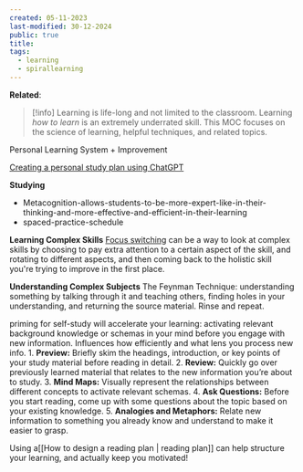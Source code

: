 ```yaml
---
created: 05-11-2023
last-modified: 30-12-2024
public: true
title: 
tags:
  - learning
  - spirallearning
---
```

**Related**:

> [!info]
> Learning is life-long and not limited to the classroom. Learning *how to learn* is an extremely underrated skill. This MOC focuses on the science of learning, helpful techniques, and related topics.

Personal Learning System + Improvement

[Creating a personal study plan using ChatGPT](https://docs.google.com/document/d/11zUnGttjECTBj9u0YYFahoeUA0H4MotNMsdJKXbd5rM/edit?tab=t.0)

**Studying**
* Metacognition-allows-students-to-be-more-expert-like-in-their-thinking-and-more-effective-and-efficient-in-their-learning
* spaced-practice-schedule



**Learning Complex Skills**
[Focus switching](https://www.youtube.com/watch?v=OI_3bQ-EWSI) can be a way to look at complex skills by choosing to pay extra attention to a certain aspect of the skill, and rotating to different aspects, and then coming back to the holistic skill you're trying to improve in the first place. 

**Understanding Complex Subjects**
The Feynman Technique: understanding something by talking through it and teaching others, finding holes in your understanding, and returning the source material. Rinse and repeat.

priming for self-study will accelerate your learning: activating relevant background knowledge or schemas in your mind before you engage with new information. Influences how efficiently and what lens you process new info.
	1. **Preview:** Briefly skim the headings, introduction, or key points of your study material before reading in detail.
	2. **Review:** Quickly go over previously learned material that relates to the new information you’re about to study.
	3.  **Mind Maps:** Visually represent the relationships between different concepts to activate relevant schemas.
	4. **Ask Questions:** Before you start reading, come up with some questions about the topic based on your existing knowledge.
	5. **Analogies and Metaphors:** Relate new information to something you already know and understand to make it easier to grasp.

Using a[[How to design a reading plan | reading plan]] can help structure your learning, and actually keep you motivated!
